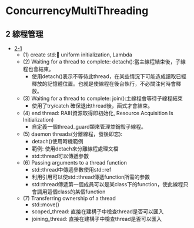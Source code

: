 # ConcurrencyMultiThreading
## 2 線程管理
- [2-1](src/2-1.cpp)
    - (1) create std::thread: uniform initialization, Lambda
    - (2) Waiting for a thread to complete: detach():當主線程結束後，子線程也會結束。
        - 使用detach()表示不等待此thread，在某些情況下可能造成讀取已經釋放的記憶體位置。也就是使線程在後台執行，不必關注何時會釋放。
    - (3) Waiting for a thread to complete: join():主線程會等待子線程結束
        - 使用了try/catch 確保退出thread後，函式才會結束。
    - (4) end thread: RAII(資源取得即初始化, Resource Acquisition Is Initialization)
        - 自定義一個thread_guard類來管理並銷毀子線程。
    - (5) daemon threads(分離線程，發後即忘): 
        - detach()使用時機範例
        - 範例: 使用detach來分離線程處理文檔
        - std::thread可以傳遞參數
    - (6) Passing arguments to a thread function
        - std::thread中傳遞參數使用std::ref
        - 利用引用可以使std::thread傳遞function所需的參數
        - std::thread傳遞第一個成員可以是某class下的function，使此線程只會調用這個class的某個function
    - (7) Transferring ownership of a thread
        - std::move()
        - scoped_thread: 直接在建構子中檢查thread是否可以匯入
        - joining_thread: 直接在建構子中檢查thread是否可以匯入
